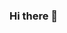 ### Hi there 👋

<!--
**samriddhi99/samriddhi99** is a ✨ _special_ ✨ repository because its `README.md` (this file) appears on your GitHub profile.

Here are some ideas to get you started:

- 🔭 I’m currently working on ...
- 🌱 I’m currently learning ...
- 👯 I’m looking to collaborate on ...
- 🤔 I’m looking for help with ...
- 💬 Ask me about ...
- 📫 How to reach me: ...
- 😄 Pronouns: ...
- ⚡ Fun fact: ...

[![Samriddhi's GitHub stats](https://github-readme-stats.vercel.app/api?username=anuraghazra)](https://github.com/samriddhi99/github-readme-stats)
